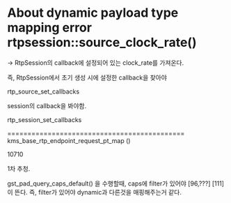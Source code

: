 # About dynamic payload type mapping error rtpsession::source_clock_rate()
-> RtpSession의 callback에 설정되어 있는 clock_rate를 가져온다.

즉, RtpSession에서 초기 생성 시에 설정한 callback을 찾아야

rtp_source_set_callbacks

session의 callback을 봐야함.

rtp_session_set_callbacks

============================================
kms_base_rtp_endpoint_request_pt_map ()


10710

1차 추청.

gst_pad_query_caps_default() 을 수행할때,
caps에 filter가 있어야 [96,???] [111]이 뜬다.
즉, filter가 있어야 dynamic과 다른것을 매핑해주는거 같다.
